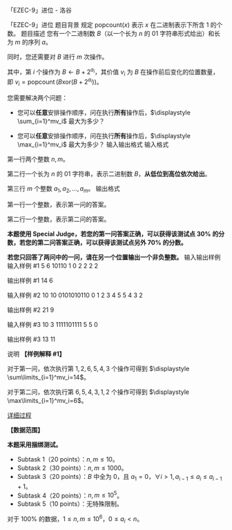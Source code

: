 



「EZEC-9」进位 - 洛谷














「EZEC-9」进位
题目背景
规定 $\text{popcount}(x)$ 表示 $x$ 在二进制表示下所含 $1$ 的个数。
题目描述
您有一个二进制数 $B$（以一个长为 $n$ 的 $01$ 字符串形式给出）和长为 $m$ 的序列 $a$。

同时，您还需要对 $B$ 进行 $m$ 次操作。

其中，第 $i$ 个操作为 $B \gets B + 2^{a_i}$，其价值 $v_i$ 为 $B$ 在操作前后变化的位置数量，即 $v_i = \operatorname{popcount}(B \mathbin{\mathrm{xor}} (B + 2^{a_i}))$。

您需要解决两个问题：

- 您可以**任意**安排操作顺序，问在执行**所有**操作后，$\displaystyle \sum_{i=1}^mv_i$ 最大为多少？

- 您可以**任意**安排操作顺序，问在执行**所有**操作后，$\displaystyle \max_{i=1}^mv_i$ 最大为多少？
输入输出格式
输入格式

第一行两个整数 $n,m$。

第二行一个长为 $n$ 的 $01$ 字符串，表示二进制数 $B$，**从低位到高位依次给出**。

第三行 $m$ 个整数 $a_1,a_2,\dots,a_m$。
输出格式

第一行一个整数，表示第一问的答案。

第二行一个整数，表示第二问的答案。

**本题使用 Special Judge，若您的第一问答案正确，可以获得该测试点 $30\%$ 的分数，若您的第二问答案正确，可以获得该测试点另外 $70\%$ 的分数。**

**若您只回答了两问中的一问，请在另一个位置输出一个非负整数。**
输入输出样例
输入样例 #1
5 6
10110
1 0 2 2 2 2

输出样例 #1
14
6

输入样例 #2
10 10
0101010110
0 1 2 3 4 5 5 4 3 2

输出样例 #2
21
9

输入样例 #3
10 3
1111101111
5 5 0

输出样例 #3
13
11

说明
**【样例解释 #1】**

对于第一问，依次执行第 $1,2,6,5,4,3$ 个操作可得到 $\displaystyle \sum\limits_{i=1}^mv_i=14$。

对于第二问，依次执行第 $6,5,4,3,1,2$ 个操作可得到 $\displaystyle \max\limits_{i=1}^mv_i=6$。

[详细过程](https://www.luogu.com.cn/paste/ycx4xov7)

**【数据范围】**

**本题采用捆绑测试。**

- Subtask 1（20 points）：$n,m\leq 10$。
- Subtask 2（30 points）：$n,m\leq 1000$。
- Subtask 3（20 points）：$B$ 中全为 $0$，且 $a_1=0$，$\forall i>1, a_{i-1}\leq a_i\leq a_{i-1}+1$。
- Subtask 4（20 points）：$n,m\leq 10^5$。
- Subtask 5（10 points）：无特殊限制。

对于 $100\%$ 的数据，$1\leq n,m\leq 10^6$，$0\leq a_i< n$。






